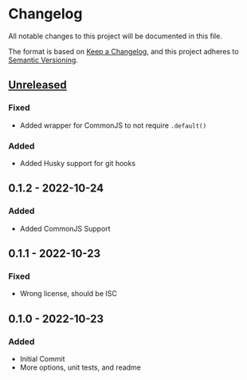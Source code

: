 # Changelog

All notable changes to this project will be documented in this file.

The format is based on [Keep a Changelog](https://keepachangelog.com/en/1.0.0/),
and this project adheres to [Semantic Versioning](https://semver.org/spec/v2.0.0.html).

## [Unreleased]

### Fixed

- Added wrapper for CommonJS to not require `.default()`

### Added

- Added Husky support for git hooks

## 0.1.2 - 2022-10-24

### Added

- Added CommonJS Support

## 0.1.1 - 2022-10-23

### Fixed

- Wrong license, should be ISC

## 0.1.0 - 2022-10-23

### Added

- Initial Commit
- More options, unit tests, and readme

[unreleased]: https://github.com/jecxjo/express-route-configuration/compare/v0.1.2...HEAD
[0.1.1]: https://github.com/jecxjo/express-route-configuration/compare/v0.1.1...v0.1.2
[0.1.0]: https://github.com/jecxjo/express-route-configuration/compare/v0.1.0...v0.1.1
